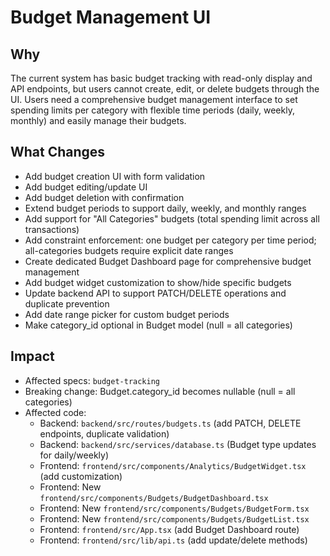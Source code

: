 # Budget Management UI

## Why
The current system has basic budget tracking with read-only display and API endpoints, but users cannot create, edit, or delete budgets through the UI. Users need a comprehensive budget management interface to set spending limits per category with flexible time periods (daily, weekly, monthly) and easily manage their budgets.

## What Changes
- Add budget creation UI with form validation
- Add budget editing/update UI
- Add budget deletion with confirmation
- Extend budget periods to support daily, weekly, and monthly ranges
- Add support for "All Categories" budgets (total spending limit across all transactions)
- Add constraint enforcement: one budget per category per time period; all-categories budgets require explicit date ranges
- Create dedicated Budget Dashboard page for comprehensive budget management
- Add budget widget customization to show/hide specific budgets
- Update backend API to support PATCH/DELETE operations and duplicate prevention
- Add date range picker for custom budget periods
- Make category_id optional in Budget model (null = all categories)

## Impact
- Affected specs: `budget-tracking`
- Breaking change: Budget.category_id becomes nullable (null = all categories)
- Affected code:
  - Backend: `backend/src/routes/budgets.ts` (add PATCH, DELETE endpoints, duplicate validation)
  - Backend: `backend/src/services/database.ts` (Budget type updates for daily/weekly)
  - Frontend: `frontend/src/components/Analytics/BudgetWidget.tsx` (add customization)
  - Frontend: New `frontend/src/components/Budgets/BudgetDashboard.tsx`
  - Frontend: New `frontend/src/components/Budgets/BudgetForm.tsx`
  - Frontend: New `frontend/src/components/Budgets/BudgetList.tsx`
  - Frontend: `frontend/src/App.tsx` (add Budget Dashboard route)
  - Frontend: `frontend/src/lib/api.ts` (add update/delete methods)

